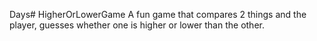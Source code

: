 Days# HigherOrLowerGame
A fun game that compares 2 things and the player, guesses whether one is higher or lower than the other.
